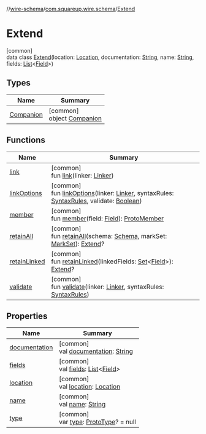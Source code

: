 //[wire-schema](../../../index.md)/[com.squareup.wire.schema](../index.md)/[Extend](index.md)

# Extend

[common]\
data class [Extend](index.md)(location: [Location](../-location/index.md), documentation: [String](https://kotlinlang.org/api/latest/jvm/stdlib/kotlin/-string/index.html), name: [String](https://kotlinlang.org/api/latest/jvm/stdlib/kotlin/-string/index.html), fields: [List](https://kotlinlang.org/api/latest/jvm/stdlib/kotlin.collections/-list/index.html)&lt;[Field](../-field/index.md)&gt;)

## Types

| Name | Summary |
|---|---|
| [Companion](-companion/index.md) | [common]<br>object [Companion](-companion/index.md) |

## Functions

| Name | Summary |
|---|---|
| [link](link.md) | [common]<br>fun [link](link.md)(linker: [Linker](../-linker/index.md)) |
| [linkOptions](link-options.md) | [common]<br>fun [linkOptions](link-options.md)(linker: [Linker](../-linker/index.md), syntaxRules: [SyntaxRules](../-syntax-rules/index.md), validate: [Boolean](https://kotlinlang.org/api/latest/jvm/stdlib/kotlin/-boolean/index.html)) |
| [member](member.md) | [common]<br>fun [member](member.md)(field: [Field](../-field/index.md)): [ProtoMember](../-proto-member/index.md) |
| [retainAll](retain-all.md) | [common]<br>fun [retainAll](retain-all.md)(schema: [Schema](../-schema/index.md), markSet: [MarkSet](../-mark-set/index.md)): [Extend](index.md)? |
| [retainLinked](retain-linked.md) | [common]<br>fun [retainLinked](retain-linked.md)(linkedFields: [Set](https://kotlinlang.org/api/latest/jvm/stdlib/kotlin.collections/-set/index.html)&lt;[Field](../-field/index.md)&gt;): [Extend](index.md)? |
| [validate](validate.md) | [common]<br>fun [validate](validate.md)(linker: [Linker](../-linker/index.md), syntaxRules: [SyntaxRules](../-syntax-rules/index.md)) |

## Properties

| Name | Summary |
|---|---|
| [documentation](documentation.md) | [common]<br>val [documentation](documentation.md): [String](https://kotlinlang.org/api/latest/jvm/stdlib/kotlin/-string/index.html) |
| [fields](fields.md) | [common]<br>val [fields](fields.md): [List](https://kotlinlang.org/api/latest/jvm/stdlib/kotlin.collections/-list/index.html)&lt;[Field](../-field/index.md)&gt; |
| [location](location.md) | [common]<br>val [location](location.md): [Location](../-location/index.md) |
| [name](name.md) | [common]<br>val [name](name.md): [String](https://kotlinlang.org/api/latest/jvm/stdlib/kotlin/-string/index.html) |
| [type](type.md) | [common]<br>var [type](type.md): [ProtoType](../-proto-type/index.md)? = null |
